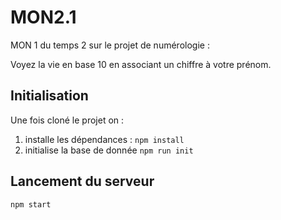 # MON2.1
 MON 1 du temps 2 sur le projet de numérologie : 

Voyez la vie en base 10 en associant un chiffre à votre prénom.

## Initialisation

Une fois cloné le projet on :

1. installe les dépendances : `npm install`
2. initialise la base de donnée `npm run init`

## Lancement du serveur

`npm start`